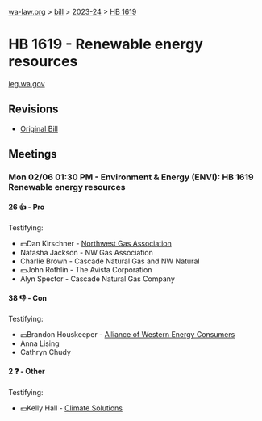 [wa-law.org](/) > [bill](/bill/) > [2023-24](/bill/2023-24/) > [HB 1619](/bill/2023-24/hb/1619/)

# HB 1619 - Renewable energy resources
[leg.wa.gov](https://app.leg.wa.gov/billsummary?BillNumber=1619&Year=2023&Initiative=false)

## Revisions
* [Original Bill](1/)

## Meetings
### Mon 02/06 01:30 PM - Environment & Energy (ENVI): HB 1619 Renewable energy resources
#### 26 👍 - Pro
Testifying:
* 💵Dan Kirschner - [Northwest Gas Association](/org/northwest_gas_association/)
* Natasha Jackson - NW Gas Association
* Charlie Brown - Cascade Natural Gas and NW Natural
* 💵John Rothlin - The Avista Corporation
* Alyn Spector - Cascade Natural Gas Company

#### 38 👎 - Con
Testifying:
* 💵Brandon Houskeeper - [Alliance of Western Energy Consumers](/org/alliance_of_western_energy_consumers/)
* Anna Lising
* Cathryn Chudy

#### 2 ❓ - Other
Testifying:
* 💵Kelly Hall - [Climate Solutions](/org/climate_solutions/)
